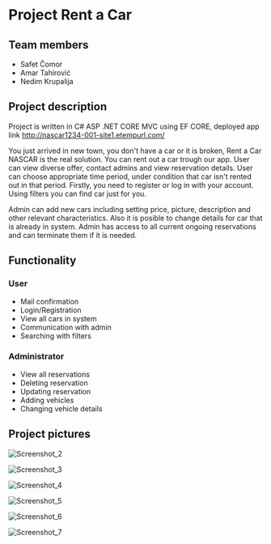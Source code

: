 # Project Rent a Car

## Team members
* Safet Čomor
* Amar Tahirović
* Nedim Krupalija

## Project description
Project is written in C# ASP .NET CORE MVC using EF CORE, deployed app link http://nascar1234-001-site1.etempurl.com/

You just arrived in new town, you don't have a car or it is broken, Rent a Car NASCAR is the real solution. You can rent out a car trough our app. User can view diverse offer, contact admins and view reservation details. 
User can choose appropriate time period, under condition that car isn't rented out in that period. Firstly, you need to register or log in with your account. Using filters you can find car just for you.

Admin can add new cars including setting price, picture, description and other relevant characteristics. Also it is posible to change details for car that is already in system. Admin has access to all current ongoing reservations and can terminate them if it is needed.

## Functionality
### User 
* Mail confirmation
* Login/Registration
* View all cars in system
* Communication with admin
* Searching with filters
### Administrator
* View all reservations
* Deleting reservation
* Updating reservation
* Adding vehicles
* Changing vehicle details

## Project pictures

  
![Screenshot_2](https://github.com/nedimkrupalija/ooad-group-Rent-A-Car/assets/115478342/df35201e-d409-4afe-8959-04ef20c4e910)

![Screenshot_3](https://github.com/nedimkrupalija/ooad-group-Rent-A-Car/assets/115478342/e43eade8-c1a7-4574-a761-f4aa29eaa9f5)

![Screenshot_4](https://github.com/nedimkrupalija/ooad-group-Rent-A-Car/assets/115478342/5c5f19b7-b2b5-462c-965d-a5b38a81b742)

![Screenshot_5](https://github.com/nedimkrupalija/ooad-group-Rent-A-Car/assets/115478342/5e3cd035-6132-4562-8b0f-6673ff292875)

![Screenshot_6](https://github.com/nedimkrupalija/ooad-group-Rent-A-Car/assets/115478342/3e98e640-ca59-48d8-aead-991a18d0f8e8)

![Screenshot_7](https://github.com/nedimkrupalija/ooad-group-Rent-A-Car/assets/115478342/e0c249e5-9c73-4d3d-8be0-3b8c185c178e)
